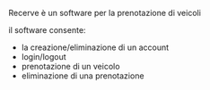 Recerve è un software per la prenotazione di veicoli

il software consente:
- la creazione/eliminazione di un account
- login/logout
- prenotazione di un veicolo
- eliminazione di una prenotazione

